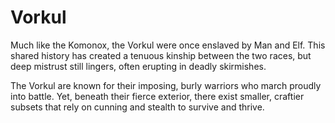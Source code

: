 # Vorkul

Much like the Komonox, the Vorkul were once enslaved by Man and Elf. This shared history has created a tenuous kinship between the two races, but deep mistrust still lingers, often erupting in deadly skirmishes.

The Vorkul are known for their imposing, burly warriors who march proudly into battle. Yet, beneath their fierce exterior, there exist smaller, craftier subsets that rely on cunning and stealth to survive and thrive.